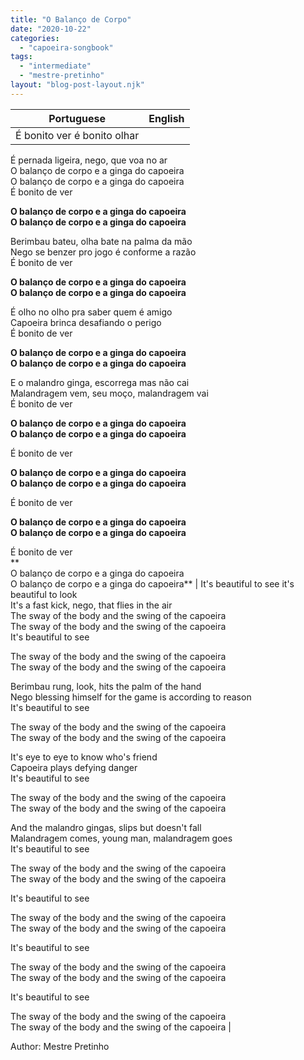 ```yaml
---
title: "O Balanço de Corpo"
date: "2020-10-22"
categories: 
  - "capoeira-songbook"
tags: 
  - "intermediate"
  - "mestre-pretinho"
layout: "blog-post-layout.njk"
---
```


| Portuguese | English |
| --- | --- |
| É bonito ver é bonito olhar  
É pernada ligeira, nego, que voa no ar  
O balanço de corpo e a ginga do capoeira  
O balanço de corpo e a ginga do capoeira  
É bonito de ver  
  
**O balanço de corpo e a ginga do capoeira  
O balanço de corpo e a ginga do capoeira**  
  
Berimbau bateu, olha bate na palma da mão  
Nego se benzer pro jogo é conforme a razão  
É bonito de ver  
  
**O balanço de corpo e a ginga do capoeira  
O balanço de corpo e a ginga do capoeira**  
  
É olho no olho pra saber quem é amigo  
Capoeira brinca desafiando o perigo  
É bonito de ver  
  
**O balanço de corpo e a ginga do capoeira  
O balanço de corpo e a ginga do capoeira**  
  
E o malandro ginga, escorrega mas não cai  
Malandragem vem, seu moço, malandragem vai  
É bonito de ver  
  
**O balanço de corpo e a ginga do capoeira  
O balanço de corpo e a ginga do capoeira**  
  
  
É bonito de ver  
  
**O balanço de corpo e a ginga do capoeira  
O balanço de corpo e a ginga do capoeira**  
  
É bonito de ver  
  
**O balanço de corpo e a ginga do capoeira  
O balanço de corpo e a ginga do capoeira**  
  
É bonito de ver  
**  
O balanço de corpo e a ginga do capoeira  
O balanço de corpo e a ginga do capoeira** | It's beautiful to see it's beautiful to look  
It's a fast kick, nego, that flies in the air  
The sway of the body and the swing of the capoeira  
The sway of the body and the swing of the capoeira  
It's beautiful to see  
  
The sway of the body and the swing of the capoeira  
The sway of the body and the swing of the capoeira  
  
Berimbau rung, look, hits the palm of the hand  
Nego blessing himself for the game is according to reason  
It's beautiful to see  
  
The sway of the body and the swing of the capoeira  
The sway of the body and the swing of the capoeira  
  
It's eye to eye to know who's friend  
Capoeira plays defying danger  
It's beautiful to see  
  
The sway of the body and the swing of the capoeira  
The sway of the body and the swing of the capoeira  
  
And the malandro gingas, slips but doesn't fall  
Malandragem comes, young man, malandragem goes  
It's beautiful to see  
  
The sway of the body and the swing of the capoeira  
The sway of the body and the swing of the capoeira  
  
It's beautiful to see  
  
The sway of the body and the swing of the capoeira  
The sway of the body and the swing of the capoeira  
  
It's beautiful to see  
  
The sway of the body and the swing of the capoeira  
The sway of the body and the swing of the capoeira  
  
It's beautiful to see  
  
The sway of the body and the swing of the capoeira  
The sway of the body and the swing of the capoeira |

<figcaption>

Author: Mestre Pretinho

</figcaption>
